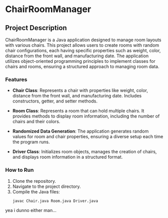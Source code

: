 # ChairRoomManager

## Project Description

ChairRoomManager is a Java application designed to manage room layouts with various chairs. This project allows users to create rooms with random chair configurations, each having specific properties such as weight, color, distance from the front wall, and manufacturing date. The application utilizes object-oriented programming principles to implement classes for chairs and rooms, ensuring a structured approach to managing room data.

### Features

- **Chair Class**: Represents a chair with properties like weight, color, distance from the front wall, and manufacturing date. Includes constructors, getter, and setter methods.
  
- **Room Class**: Represents a room that can hold multiple chairs. It provides methods to display room information, including the number of chairs and their colors.

- **Randomized Data Generation**: The application generates random values for room and chair properties, ensuring a diverse setup each time the program runs.

- **Driver Class**: Initializes room objects, manages the creation of chairs, and displays room information in a structured format.

### How to Run

1. Clone the repository.
2. Navigate to the project directory.
3. Compile the Java files:
   ```bash
   javac Chair.java Room.java Driver.java

   
yea i dunno either man...
